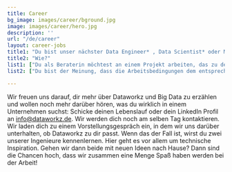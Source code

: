 ```yaml
---
title: Career
bg_image: images/career/bground.jpg
image: images/career/hero.jpg
description: ''
url: "/de/career"
layout: career-jobs
title1: "Du bist unser nächster Data Engineer* , Data Scientist* oder Machine Learning Engineer*, weil:"
title2: "Wie?"
list1: ["Du als Beraterin möchtest an einem Projekt arbeiten, das zu deinem Ehrgeiz passt, mit einem Kunden, der auf deine Erfahrung eingeht und die Möglichkeit, weiterzuziehen, wenn du für das nächste Projekt bereit bist.","Du suchst nach Kollegen, die dich inspirieren. Und mit denen du auch gerne mal ein Bierchen trinken, Ski fahren, Konferenzen besuchen oder abends ausgehen würdest.","Du magst es, dich mit deinen Kolleginnen über Technik unterhalten zu können. Und beim Mario Kart Racing mit ihnen um den ersten Platz zu streiten."]
list2: ["Du bist der Meinung, dass die Arbeitsbedingungen dem entsprechen sollten, was du wert bist. Und dazu gehören natürlich ein Telefon und ein Laptop deiner Wahl, aber vor allem ein umfangreiches Weiterbildungspaket.","Und wenn du alle Pokemons hier herausziehst, geht das nächste Bier auf uns: Python, Java, Golang, R, Spark, Scala, Flink, Adabas, Kafka, pandas, numpy, tensorflow, pytorch, keras, jirachi, Seahorse, Databricks, Azure DevOps, Sagemaker, Hekaton, Big Query, Geodude, Dash, R-Shiny, Yolo, OpenCV, Snowflake, Glue, Azurill, Athena. Airflow, Kubernetes, Terraform, Arvados, Ambari, Ariados"]

---
```


Wir freuen uns darauf, dir mehr über Dataworkz und Big Data zu erzählen und wollen noch mehr darüber hören, was du wirklich in einem Unternehmen suchst: Schicke deinen Lebenslauf oder dein LinkedIn Profil an [info@dataworkz.de](mailto:info@dataworkz.de). Wir werden dich noch am selben Tag kontaktieren. Wir laden dich zu einem Vorstellungsgespräch ein, in dem wir uns darüber unterhalten, ob Dataworkz zu dir passt. Wenn das der Fall ist, wirst du zwei unserer Ingenieure kennenlernen. Hier geht es vor allem um technische Inspiration. Gehen wir dann beide mit neuen Ideen nach Hause? Dann sind die Chancen hoch, dass wir zusammen eine Menge Spaß haben werden bei der Arbeit!
